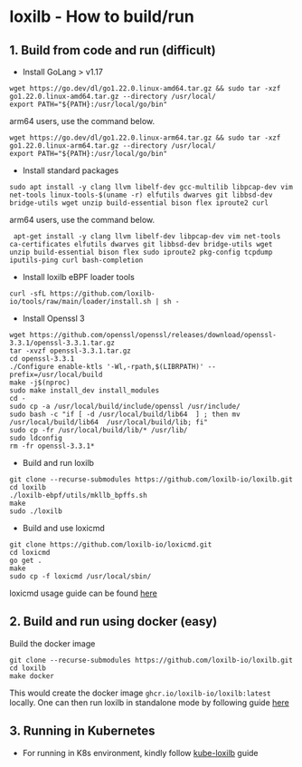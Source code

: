 # loxilb - How to build/run

## 1. Build from code and run (difficult)

* Install GoLang > v1.17

```
wget https://go.dev/dl/go1.22.0.linux-amd64.tar.gz && sudo tar -xzf go1.22.0.linux-amd64.tar.gz --directory /usr/local/
export PATH="${PATH}:/usr/local/go/bin"
```
arm64 users, use the command below.
```
wget https://go.dev/dl/go1.22.0.linux-arm64.tar.gz && sudo tar -xzf go1.22.0.linux-arm64.tar.gz --directory /usr/local/
export PATH="${PATH}:/usr/local/go/bin"
```

* Install standard packages
```
sudo apt install -y clang llvm libelf-dev gcc-multilib libpcap-dev vim net-tools linux-tools-$(uname -r) elfutils dwarves git libbsd-dev bridge-utils wget unzip build-essential bison flex iproute2 curl
```
arm64 users, use the command below.
```
 apt-get install -y clang llvm libelf-dev libpcap-dev vim net-tools ca-certificates elfutils dwarves git libbsd-dev bridge-utils wget unzip build-essential bison flex sudo iproute2 pkg-config tcpdump iputils-ping curl bash-completion
```

* Install loxilb eBPF loader tools
```
curl -sfL https://github.com/loxilb-io/tools/raw/main/loader/install.sh | sh -
```
* Install Openssl 3
```
wget https://github.com/openssl/openssl/releases/download/openssl-3.3.1/openssl-3.3.1.tar.gz   
tar -xvzf openssl-3.3.1.tar.gz   
cd openssl-3.3.1
./Configure enable-ktls '-Wl,-rpath,$(LIBRPATH)' --prefix=/usr/local/build   
make -j$(nproc)
sudo make install_dev install_modules
cd -   
sudo cp -a /usr/local/build/include/openssl /usr/include/   
sudo bash -c "if [ -d /usr/local/build/lib64  ] ; then mv /usr/local/build/lib64  /usr/local/build/lib; fi"   
sudo cp -fr /usr/local/build/lib/* /usr/lib/   
sudo ldconfig   
rm -fr openssl-3.3.1*   
```
* Build and run loxilb 
```
git clone --recurse-submodules https://github.com/loxilb-io/loxilb.git
cd loxilb
./loxilb-ebpf/utils/mkllb_bpffs.sh
make
sudo ./loxilb 
```
* Build and use loxicmd 

```
git clone https://github.com/loxilb-io/loxicmd.git
cd loxicmd
go get .
make
sudo cp -f loxicmd /usr/local/sbin/
```
loxicmd usage guide can be found [here](https://loxilb-io.github.io/loxilbdocs/cmd/)

## 2. Build and run using docker (easy)

Build the docker image    
```
git clone --recurse-submodules https://github.com/loxilb-io/loxilb.git
cd loxilb
make docker
```

This would create the docker image ```ghcr.io/loxilb-io/loxilb:latest``` locally. One can then run loxilb in standalone mode by following guide [here](https://github.com/loxilb-io/loxilbdocs/blob/main/docs/standalone.md)


## 3. Running in Kubernetes   
* For running in K8s environment, kindly follow [kube-loxilb](https://loxilb-io.github.io/loxilbdocs/kube-loxilb/) guide     

